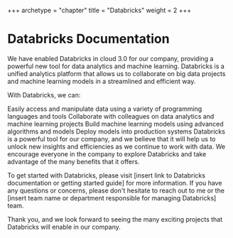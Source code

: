 +++
archetype = "chapter"
title = "Databricks"
weight = 2
+++

# Databricks Documentation

We have enabled Databricks in cloud 3.0 for our company, providing a powerful new tool for data analytics and machine learning. Databricks is a unified analytics platform that allows us to collaborate on big data projects and machine learning models in a streamlined and efficient way.

With Databricks, we can:

Easily access and manipulate data using a variety of programming languages and tools
Collaborate with colleagues on data analytics and machine learning projects
Build machine learning models using advanced algorithms and models
Deploy models into production systems
Databricks is a powerful tool for our company, and we believe that it will help us to unlock new insights and efficiencies as we continue to work with data. We encourage everyone in the company to explore Databricks and take advantage of the many benefits that it offers.

To get started with Databricks, please visit [insert link to Databricks documentation or getting started guide] for more information. If you have any questions or concerns, please don't hesitate to reach out to me or the [insert team name or department responsible for managing Databricks] team.

Thank you, and we look forward to seeing the many exciting projects that Databricks will enable in our company.